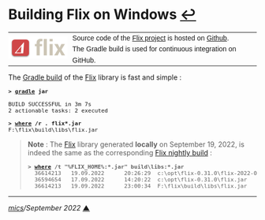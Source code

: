 # <span id="top">Building Flix on Windows</span> <span style="size:25%;"><a href="README.md">↩</a></span>

<table style="font-family:Helvetica,Arial;font-size:14px;line-height:1.6;">
  <tr>
  <td style="border:0;padding:0 10px 0 0;;min-width:120px;"><a href="https://flix.dev/"><img src="./docs/images/flix-logo.png" width="120" alt="Flix project"/></a></td>
  <td style="border:0;padding:0;vertical-align:text-top;">Source code of the <a href="https://flix.dev/" rel="external">Flix project</a> is hosted on <a href="https://github.com/flix/flix" rel="external">Github</a>.<br/>The Gradle build is used for continuous integration on GitHub.
  </td>
  </tr>
</table>

The [Gradle build][gradle_userguide] of the [Flix] library is fast and simple :

<pre style="font-size:80%;">
<b>&gt; <a href="https://docs.gradle.org/current/userguide/command_line_interface.html">gradle</a> jar</b>

BUILD SUCCESSFUL in 3m 7s
2 actionable tasks: 2 executed

<b>&gt; <a href="https://learn.microsoft.com/en-us/windows-server/administration/windows-commands/where">where</a> /r . flix*.jar</b>
F:\flix\build\libs\flix.jar
</pre>

> **Note** : The [Flix] library generated **locally** on September 19, 2022, is indeed the same as the corresponding [Flix nightly build][flix_nightly] :
> <pre style="font-size:80%;">
> <b>&gt; <a href="https://learn.microsoft.com/en-us/windows-server/administration/windows-commands/where">where</a> /t "%FLIX_HOME%:*.jar" build\libs:*.jar</b>
>   36614213   19.09.2022      20:26:29  c:\opt\flix-0.31.0\flix-2022-09-19.jar
>   36594654   17.09.2022      14:20:22  c:\opt\flix-0.31.0\flix.jar
>   36614213   19.09.2022      23:00:34  F:\flix\build\libs\flix.jar
> </pre>

<!--=======================================================================-->

<!--
## <span id="footnotes">Footnotes</span>[**&#x25B4;**](#top)

<span id="footnote_01">[1]</span> ***Flix Releases*** [↩](#anchor_01)

<dl><dd>
</dd></dl>
-->

***

*[mics](https://lampwww.epfl.ch/~michelou/)/September 2022* [**&#9650;**](#top)
<span id="bottom">&nbsp;</span>

<!-- href links -->

[flix]: https://flix.dev/
[flix_nightly]: https://flix.dev/nightly/
[gradle_userguide]: https://docs.gradle.org/current/userguide/userguide.html
